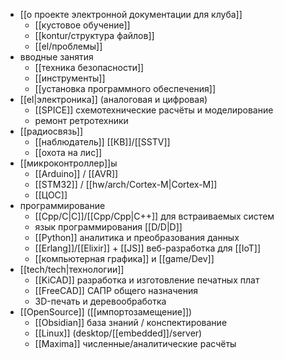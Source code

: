 - [[о проекте электронной документации для клуба]]
	- [[кустовое обучение]]
	- [[kontur/структура файлов]]
	- [[el/проблемы]]
- вводные занятия
	- [[техника безопасности]]
	- [[инструменты]]
	- [[установка программного обеспечения]]
- [[el|электроника]] (аналоговая и цифровая)
	- [[SPICE]] схемотехнические расчёты и моделирование
	- ремонт ретротехники
- [[радиосвязь]]
	 - [[наблюдатель]] [[КВ]]/[[SSTV]]
	 - [[охота на лис]]
- [[микроконтроллер]]ы
	- [[Arduino]] / [[AVR]]
	- [[STM32]] / [[hw/arch/Cortex-M|Cortex-M]]
	- [[ЦОС]]
- программирование
	 - [[Cpp/C|C]]/[[Cpp/Cpp|C++]] для встраиваемых систем
	 - язык программирования [[D/D|D]]
	 - [[Python]] аналитика и преобразования данных
	 - [[Erlang]]/[[Elixir]] + [[JS]] веб-разработка для [[IoT]]
	 - [[компьютерная графика]] и [[game/Dev]]
- [[tech/tech|технологии]]
	- [[KiCAD]] разработка и изготовление печатных плат
	- [[FreeCAD]] САПР общего назначения
	- 3D-печать и деревообработка
- [[OpenSource]] ([[импортозамещение]])
	- [[Obsidian]] база знаний / конспектирование
	- [[Linux]] (desktop/[[embedded]]/server)
	- [[Maxima]] численные/аналитические расчёты
